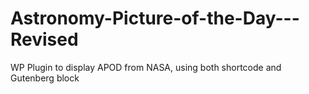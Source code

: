 # Astronomy-Picture-of-the-Day---Revised
WP Plugin to display APOD from NASA, using both shortcode and Gutenberg block
